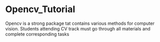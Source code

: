 # Opencv_Tutorial
Opencv is a strong package tat contains various methods for computer vision. Students attending CV track must go through all materials and complete corresponding tasks
